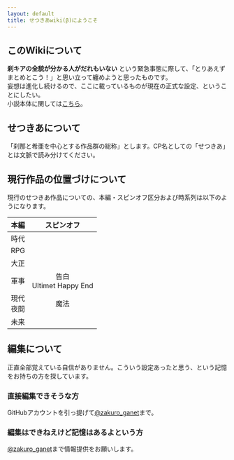 ```yaml
---
layout: default
title: せつきあwiki(β)にようこそ
---
```


## このWikiについて
**刹キアの全貌が分かる人がだれもいない** という緊急事態に際して、「とりあえずまとめとこう！」と思い立って纏めようと思ったものです。<br>
妄想は進化し続けるので、ここに載っているものが現在の正式な設定、ということにしたい。<br>
小説本体に関しては<a href = "https://yamabukitoka.hatenablog.com/">こちら</a>。

## せつきあについて
「刹那と希亜を中心とする作品群の総称」とします。CP名としての「せつきあ」とは文脈で読み分けてください。

## 現行作品の位置づけについて
現行のせつきあ作品についての、本編・スピンオフ区分および時系列は以下のようになります。<br>

|  本編  |  スピンオフ  |
| :----: | :----: |
|  時代  |  　  |
|  RPG  |  　  |
|  大正  |  　  |
|  軍事  |  告白<br>Ultimet Happy End  |
|  現代<br>夜間|  魔法  |
|  未来  |  　  |


## 編集について
正直全部覚えている自信がありません。こういう設定あったと思う、という記憶をお持ちの方を探しています。
### 直接編集できそうな方
GitHubアカウントを引っ提げて[@zakuro_ganet](https://twitter.com/zakuro_ganet)まで。
### 編集はできねえけど記憶はあるよという方
[@zakuro_ganet](https://twitter.com/zakuro_ganet)まで情報提供をお願いします。
